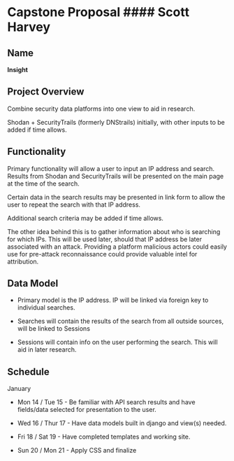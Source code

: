 # Capstone Proposal  #### Scott Harvey

## Name

**Insight**

## Project Overview

Combine security data platforms into one view to aid in research.

Shodan + SecurityTrails (formerly DNStrails) initially, with other inputs to be added if time allows.

## Functionality

Primary functionality will allow a user to input an IP address and search. Results from Shodan and SecurityTrails will be presented on the main page at the time of the search.

Certain data in the search results may be presented in link form to allow the user to repeat the search with that IP address.

Additional search criteria may be added if time allows.

The other idea behind this is to gather information about who is searching for which IPs. This will be used later, should that IP address be later associated with an attack. Providing a platform malicious actors could easily use for pre-attack reconnaissance could provide valuable intel for attribution.

## Data Model

- Primary model is the IP address. IP will be linked via foreign key to individual searches.

- Searches will contain the results of the search from all outside sources, will be linked to Sessions

- Sessions will contain info on the user performing the search. This will aid in later research.

## Schedule

January 

- Mon 14 / Tue 15 - Be familiar with API search results and have fields/data selected for presentation to the user.

- Wed 16 / Thur 17 - Have data models built in django and view(s) needed.

- Fri 18 / Sat 19 - Have completed templates and working site.

- Sun 20 / Mon 21 - Apply CSS and finalize
